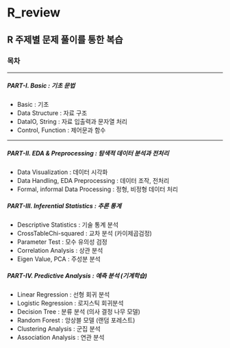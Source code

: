 # R_review

## R 주제별 문제 풀이를 통한 복습

### 목차

***
 
##### PART-I. Basic : 기초 문법  
* Basic : 기초 
* Data Structure : 자료 구조
* DataIO, String : 자료 입출력과 문자열 처리
* Control, Function : 제어문과 함수

***

##### PART-II. EDA & Preprocessing : 탐색적 데이터 분석과 전처리
* Data Visualization : 데이터 시각화
* Data Handling, EDA Preprocessing : 데이터 조작, 전처리
* Formal, informal Data Processing : 정형, 비정형 데이터 처리

##### PART-III. Inferential Statistics : 추론 통계
* Descriptive Statistics : 기술 통계 분석
* CrossTableChi-squared : 교차 분석 (카이제곱검정)
* Parameter Test : 모수 유의성 검정
* Correlation Analysis : 상관 분석
* Eigen Value, PCA : 주성분 분석

##### PART-IV. Predictive Analysis : 예측 분석 (기계학습)
* Linear Regression : 선형 회귀 분석 
* Logistic Regression : 로지스틱 회귀분석
* Decision Tree : 분류 분석 (의사 결정 나무 모델)
* Random Forest : 앙상블 모델 (랜덤 포레스트)
* Clustering Analysis : 군집 분석 
* Association Analysis : 연관 분석
